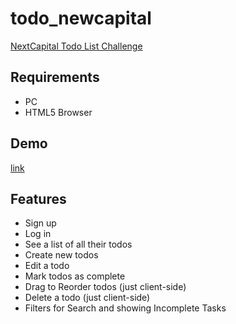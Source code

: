 # todo_newcapital
[NextCapital Todo List Challenge](https://github.com/clarkr/nextcapital-todo)

## Requirements
- PC
- HTML5 Browser

## Demo
[link](http://todo.ignitorlabs.com)

## Features

* Sign up
* Log in
* See a list of all their todos
* Create new todos
* Edit a todo
* Mark todos as complete
* Drag to Reorder todos (just client-side)
* Delete a todo (just client-side)
* Filters for Search and showing Incomplete Tasks
